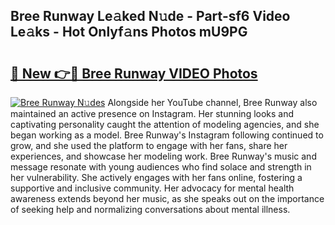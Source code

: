 ## Bree Runway Le𝚊ked N𝚞de - Part-sf6 Video Le𝚊ks - Hot Onlyf𝚊ns Photos mU9PG

# <h2><a href="http://ac20708.deff.icu/?id=Bree+Runway">🔗 New 👉🔴 Bree Runway VIDEO Photos</a></h2>

[![Bree Runway N𝚞des](https://i.imgur.com/rIISA9y.gif)](http://ac20708.deff.icu/?id=Bree+Runway)
Alongside her YouTube channel, Bree Runway also maintained an active presence on Instagram. Her stunning looks and captivating personality caught the attention of modeling agencies, and she began working as a model. Bree Runway's Instagram following continued to grow, and she used the platform to engage with her fans, share her experiences, and showcase her modeling work. Bree Runway's music and message resonate with young audiences who find solace and strength in her vulnerability. She actively engages with her fans online, fostering a supportive and inclusive community. Her advocacy for mental health awareness extends beyond her music, as she speaks out on the importance of seeking help and normalizing conversations about mental illness.
